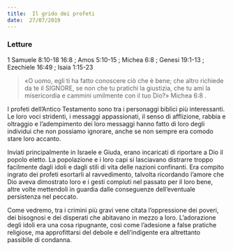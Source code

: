 ```yaml
---
title:  Il grido dei profeti
date:  27/07/2019
---
```


### Letture
1 Samuele 8:10-18 16:8 ; Amos 5:10-15 ; Michea 6:8 ; Genesi 19:1-13 ; Ezechiele 16:49 ; Isaia 1:15-23 

> <p></p>
> «O uomo, egli ti ha fatto conoscere ciò che è bene; che altro richiede da te il SIGNORE, se non che tu pratichi la giustizia, che tu ami la misericordia e cammini umilmente con il tuo Dio?» Michea 6:8 .

I profeti dell’Antico Testamento sono tra i personaggi biblici più interessanti. Le loro voci stridenti, i messaggi appassionati, il senso di afflizione, rabbia e oltraggio e l’adempimento dei loro messaggi hanno fatto di loro degli individui che non possiamo ignorare, anche se non sempre era comodo stare loro accanto.

Inviati principalmente in Israele e Giuda, erano incaricati di riportare a Dio il popolo eletto. La popolazione e i loro capi si lasciavano distrarre troppo facilmente dagli idoli e dagli stili di vita delle nazioni confinanti. Era compito ingrato dei profeti esortarli al ravvedimento, talvolta ricordando l’amore che Dio aveva dimostrato loro e i gesti compiuti nel passato per il loro bene, altre volte mettendoli in guardia dalle conseguenze dell’eventuale persistenza nel peccato.

Come vedremo, tra i crimini più gravi vene citata l’oppressione dei poveri, dei bisognosi e dei disperati che abitavano in mezzo a loro. L’adorazione degli idoli era una cosa ripugnante, così come l’adesione a false pratiche religiose, ma approfittarsi del debole e dell’indigente era altrettanto passibile di condanna.